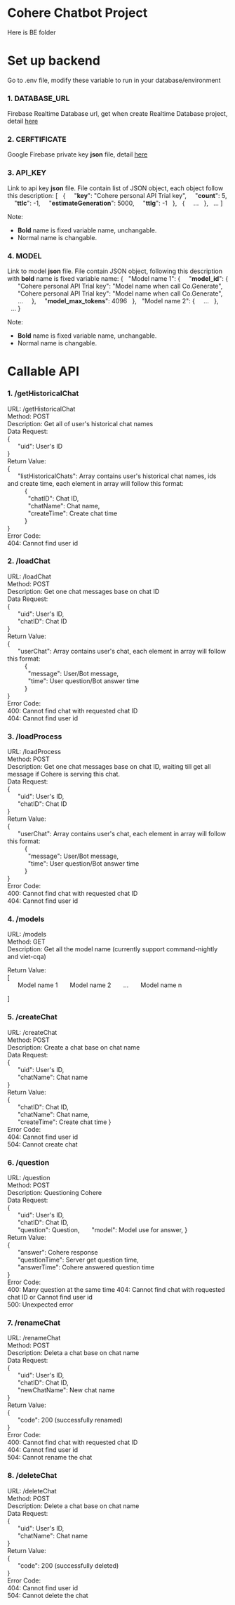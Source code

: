 # Cohere Chatbot Project

Here is BE folder


# Set up backend
Go to .env file, modify these variable to run in your database/environment

### 1. DATABASE_URL
Firebase Realtime Database url, get when create Realtime Database project, detail [here](https://firebase.google.com/docs/database/admin/start)

### 2. CERFTIFICATE
Google Firebase private key **json** file, detail [here](https://firebase.google.com/docs/admin/setup#initialize_the_sdk_in_non-google_environments)

### 3. API_KEY
Link to api key **json** file.
File contain list of JSON object, each object follow this description:
[
&nbsp;&nbsp;{
&nbsp;&nbsp;&nbsp;&nbsp;"**key**": "Cohere personal API Trial key",
&nbsp;&nbsp;&nbsp;&nbsp;"**count**": 5,
&nbsp;&nbsp;&nbsp;&nbsp;"**ttlc**": -1,
&nbsp;&nbsp;&nbsp;&nbsp;"**estimateGeneration**": 5000,
&nbsp;&nbsp;&nbsp;&nbsp;"**ttlg**": -1
&nbsp;&nbsp;},
&nbsp;&nbsp;{
&nbsp;&nbsp;&nbsp;&nbsp;...
&nbsp;&nbsp;},
&nbsp;&nbsp;...
]

Note:
* **Bold** name is fixed variable name, unchangable.
* Normal name is changable.

### 4. MODEL
Link to model **json** file.
File contain JSON object, following this description with **bold** name is fixed variable name:
{
&nbsp;&nbsp;"Model name 1": {
&nbsp;&nbsp;&nbsp;&nbsp;"**model_id**": {
&nbsp;&nbsp;&nbsp;&nbsp;&nbsp;&nbsp;"Cohere personal API Trial key": "Model name when call Co.Generate",
&nbsp;&nbsp;&nbsp;&nbsp;&nbsp;&nbsp;"Cohere personal API Trial key": "Model name when call Co.Generate",
&nbsp;&nbsp;&nbsp;&nbsp;&nbsp;&nbsp;...
&nbsp;&nbsp;&nbsp;&nbsp;},
&nbsp;&nbsp;&nbsp;&nbsp;"**model_max_tokens**": 4096
&nbsp;&nbsp;},
&nbsp;&nbsp;"Model name 2":  {
&nbsp;&nbsp;&nbsp;&nbsp;...
&nbsp;&nbsp;},
&nbsp;&nbsp;...
}

Note:
* **Bold** name is fixed variable name, unchangable.
* Normal name is changable.


# Callable API 

### 1. /getHistoricalChat
URL: /getHistoricalChat  
Method: POST  
Description: Get all of user's historical chat names  
Data Request:  
{  
&nbsp;&nbsp;&nbsp;&nbsp;&nbsp;&nbsp;"uid": User's ID  
}  
Return Value:   
{  
&nbsp;&nbsp;&nbsp;&nbsp;&nbsp;&nbsp;"listHistoricalChats": Array contains user's historical chat names, ids and create time, each element in array will follow this format:  
&nbsp;&nbsp;&nbsp;&nbsp;&nbsp;&nbsp;&nbsp;&nbsp;&nbsp;&nbsp;{  
&nbsp;&nbsp;&nbsp;&nbsp;&nbsp;&nbsp;&nbsp;&nbsp;&nbsp;&nbsp;&nbsp;&nbsp;"chatID": Chat ID,  
&nbsp;&nbsp;&nbsp;&nbsp;&nbsp;&nbsp;&nbsp;&nbsp;&nbsp;&nbsp;&nbsp;&nbsp;"chatName": Chat name,  
&nbsp;&nbsp;&nbsp;&nbsp;&nbsp;&nbsp;&nbsp;&nbsp;&nbsp;&nbsp;&nbsp;&nbsp;"createTime": Create chat time  
&nbsp;&nbsp;&nbsp;&nbsp;&nbsp;&nbsp;&nbsp;&nbsp;&nbsp;&nbsp;}  
}  
Error Code:  
404: Cannot find user id  


### 2. /loadChat
URL: /loadChat  
Method: POST  
Description: Get one chat messages base on chat ID  
Data Request:  
{  
&nbsp;&nbsp;&nbsp;&nbsp;&nbsp;&nbsp;"uid": User's ID,  
&nbsp;&nbsp;&nbsp;&nbsp;&nbsp;&nbsp;"chatID": Chat ID  
}  
Return Value:  
{  
&nbsp;&nbsp;&nbsp;&nbsp;&nbsp;&nbsp;"userChat": Array contains user's chat, each element in array will follow this format:  
&nbsp;&nbsp;&nbsp;&nbsp;&nbsp;&nbsp;&nbsp;&nbsp;&nbsp;&nbsp;{  
&nbsp;&nbsp;&nbsp;&nbsp;&nbsp;&nbsp;&nbsp;&nbsp;&nbsp;&nbsp;&nbsp;&nbsp;"message": User/Bot message,  
&nbsp;&nbsp;&nbsp;&nbsp;&nbsp;&nbsp;&nbsp;&nbsp;&nbsp;&nbsp;&nbsp;&nbsp;"time": User question/Bot answer time  
&nbsp;&nbsp;&nbsp;&nbsp;&nbsp;&nbsp;&nbsp;&nbsp;&nbsp;&nbsp;}  
}  
Error Code:  
400: Cannot find chat with requested chat ID  
404: Cannot find user id   

### 3. /loadProcess
URL: /loadProcess  
Method: POST  
Description: Get one chat messages base on chat ID, waiting till get all message if Cohere is serving this chat.  
Data Request:  
{  
&nbsp;&nbsp;&nbsp;&nbsp;&nbsp;&nbsp;"uid": User's ID,  
&nbsp;&nbsp;&nbsp;&nbsp;&nbsp;&nbsp;"chatID": Chat ID  
}  
Return Value:  
{  
&nbsp;&nbsp;&nbsp;&nbsp;&nbsp;&nbsp;"userChat": Array contains user's chat, each element in array will follow this format:  
&nbsp;&nbsp;&nbsp;&nbsp;&nbsp;&nbsp;&nbsp;&nbsp;&nbsp;&nbsp;{  
&nbsp;&nbsp;&nbsp;&nbsp;&nbsp;&nbsp;&nbsp;&nbsp;&nbsp;&nbsp;&nbsp;&nbsp;"message": User/Bot message,  
&nbsp;&nbsp;&nbsp;&nbsp;&nbsp;&nbsp;&nbsp;&nbsp;&nbsp;&nbsp;&nbsp;&nbsp;"time": User question/Bot answer time  
&nbsp;&nbsp;&nbsp;&nbsp;&nbsp;&nbsp;&nbsp;&nbsp;&nbsp;&nbsp;}  
}  
Error Code:  
400: Cannot find chat with requested chat ID  
404: Cannot find user id 

### 4. /models
URL: /models  
Method: GET  
Description: Get all the model name (currently support command-nightly and viet-cqa) 

Return Value:  
[  
&nbsp;&nbsp;&nbsp;&nbsp;&nbsp;&nbsp;Model name 1
&nbsp;&nbsp;&nbsp;&nbsp;&nbsp;&nbsp;Model name 2
&nbsp;&nbsp;&nbsp;&nbsp;&nbsp;&nbsp;...
&nbsp;&nbsp;&nbsp;&nbsp;&nbsp;&nbsp;Model name n

]  

### 5. /createChat
URL: /createChat  
Method: POST  
Description: Create a chat base on chat name  
Data Request:  
{  
&nbsp;&nbsp;&nbsp;&nbsp;&nbsp;&nbsp;"uid": User's ID,  
&nbsp;&nbsp;&nbsp;&nbsp;&nbsp;&nbsp;"chatName": Chat name  
}  
Return Value:  
{  
&nbsp;&nbsp;&nbsp;&nbsp;&nbsp;&nbsp;"chatID": Chat ID,  
&nbsp;&nbsp;&nbsp;&nbsp;&nbsp;&nbsp;"chatName": Chat name,  
&nbsp;&nbsp;&nbsp;&nbsp;&nbsp;&nbsp;"createTime": Create chat time 
}  
Error Code:   
404: Cannot find user id  
504: Cannot create chat

### 6. /question
URL: /question  
Method: POST  
Description: Questioning Cohere  
Data Request:  
{  
&nbsp;&nbsp;&nbsp;&nbsp;&nbsp;&nbsp;"uid": User's ID,  
&nbsp;&nbsp;&nbsp;&nbsp;&nbsp;&nbsp;"chatID": Chat ID,  
&nbsp;&nbsp;&nbsp;&nbsp;&nbsp;&nbsp;"question": Question,
&nbsp;&nbsp;&nbsp;&nbsp;&nbsp;&nbsp;"model": Model use for answer,
}  
Return Value:  
{  
&nbsp;&nbsp;&nbsp;&nbsp;&nbsp;&nbsp;"answer": Cohere response  
&nbsp;&nbsp;&nbsp;&nbsp;&nbsp;&nbsp;"questionTime": Server get question time,  
&nbsp;&nbsp;&nbsp;&nbsp;&nbsp;&nbsp;"answerTime": Cohere answered question time   
}  
Error Code:  
400: Many question at the same time
404: Cannot find chat with requested chat ID or Cannot find user id  
500: Unexpected error


### 7. /renameChat
URL: /renameChat  
Method: POST  
Description: Deleta a chat base on chat name  
Data Request:  
{  
&nbsp;&nbsp;&nbsp;&nbsp;&nbsp;&nbsp;"uid": User's ID,  
&nbsp;&nbsp;&nbsp;&nbsp;&nbsp;&nbsp;"chatID": Chat ID,  
&nbsp;&nbsp;&nbsp;&nbsp;&nbsp;&nbsp;"newChatName": New chat name  
}  
Return Value:  
{  
&nbsp;&nbsp;&nbsp;&nbsp;&nbsp;&nbsp;"code": 200 (successfully renamed)  
}  
Error Code:  
400: Cannot find chat with requested chat ID  
404: Cannot find user id   
504: Cannot rename the chat


### 8. /deleteChat
URL: /deleteChat  
Method: POST  
Description: Delete a chat base on chat name  
Data Request:  
{  
&nbsp;&nbsp;&nbsp;&nbsp;&nbsp;&nbsp;"uid": User's ID,  
&nbsp;&nbsp;&nbsp;&nbsp;&nbsp;&nbsp;"chatName": Chat name  
}  
Return Value:  
{  
&nbsp;&nbsp;&nbsp;&nbsp;&nbsp;&nbsp;"code": 200 (successfully deleted)  
}  
Error Code:  
404: Cannot find user id  
504: Cannot delete the chat








